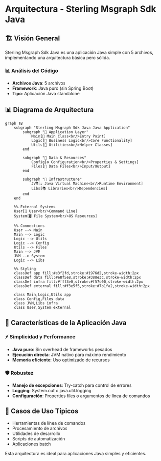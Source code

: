 # Arquitectura - Sterling Msgraph Sdk Java

## 🏗️ Visión General

Sterling Msgraph Sdk Java es una aplicación Java simple con 5 archivos, implementando una arquitectura básica pero sólida.

### 📊 Análisis del Código
- **Archivos Java**: 5 archivos
- **Framework**: Java puro (sin Spring Boot)
- **Tipo**: Aplicación Java standalone

## 📊 Diagrama de Arquitectura

```mermaid
graph TB
    subgraph "Sterling Msgraph Sdk Java Java Application"
        subgraph "🎯 Application Layer"
            Main[🚀 Main Class<br/>Entry Point]
            Logic[🧠 Business Logic<br/>Core Functionality]
            Utils[🔧 Utilities<br/>Helper Classes]
        end
        
        subgraph "📁 Data & Resources"
            Config[⚙️ Configuration<br/>Properties & Settings]
            Files[📄 Data Files<br/>Input/Output]
        end
        
        subgraph "🔧 Infrastructure"
            JVM[☕ Java Virtual Machine<br/>Runtime Environment]
            Libs[📚 Libraries<br/>Dependencies]
        end
    end
    
    %% External Systems
    User[👤 User<br/>Command Line]
    System[🖥️ File System<br/>OS Resources]
    
    %% Connections
    User --> Main
    Main --> Logic
    Logic --> Utils
    Logic --> Config
    Utils --> Files
    Main --> JVM
    JVM --> System
    Logic --> Libs
    
    %% Styling
    classDef app fill:#e3f2fd,stroke:#1976d2,stroke-width:2px
    classDef data fill:#e8f5e8,stroke:#388e3c,stroke-width:2px
    classDef infra fill:#fff3e0,stroke:#f57c00,stroke-width:2px
    classDef external fill:#f3e5f5,stroke:#7b1fa2,stroke-width:2px
    
    class Main,Logic,Utils app
    class Config,Files data
    class JVM,Libs infra
    class User,System external
```

## 🔧 Características de la Aplicación Java

### ⚡ Simplicidad y Performance
- **Java puro**: Sin overhead de frameworks pesados
- **Ejecución directa**: JVM nativo para máximo rendimiento
- **Memoria eficiente**: Uso optimizado de recursos

### 🛡️ Robustez
- **Manejo de excepciones**: Try-catch para control de errores
- **Logging**: System.out o java.util.logging
- **Configuración**: Properties files o argumentos de línea de comandos

## 🚀 Casos de Uso Típicos
- Herramientas de línea de comandos
- Procesamiento de archivos
- Utilidades de desarrollo
- Scripts de automatización
- Aplicaciones batch

Esta arquitectura es ideal para aplicaciones Java simples y eficientes.
